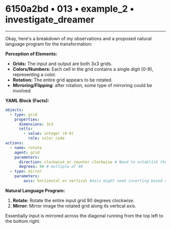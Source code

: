 # 6150a2bd • 013 • example_2 • investigate_dreamer

---
Okay, here's a breakdown of my observations and a proposed natural language program for the transformation:

**Perception of Elements:**

*   **Grids:** The input and output are both 3x3 grids.
*   **Colors/Numbers:** Each cell in the grid contains a single digit (0-9), representing a color.
*   **Rotation:** The entire grid appears to be rotated.
*   **Mirroring/Flipping**: after rotation, some type of mirroring could be involved

**YAML Block (Facts):**



```yaml
objects:
  - type: grid
    properties:
      dimensions: 3x3
      cells:
        - value: integer (0-9)
          role: color_code
actions:
  - name: rotate
    agent: grid
    parameters:
      direction: clockwise or counter clockwise # Need to establish the direction
      degrees: 90 # multiple of 90
  - type: mirror
    parameters:
        axis: horizontal or vertical #axis might need inverting based on the rotation
```



**Natural Language Program:**

1.  **Rotate:** Rotate the entire input grid 90 degrees clockwise.
2.  **Mirror:** Mirror image the rotated grid along its vertical axis.

Essentially input is mirrored across the diagonal running from the top left to the bottom right.


